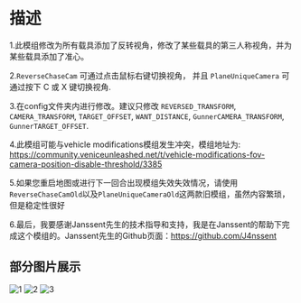 # 描述
1.此模组修改为所有载具添加了反转视角，修改了某些载具的第三人称视角，并为某些载具添加了准心。

2.`ReverseChaseCam` 可通过点击鼠标右键切换视角， 并且 `PlaneUniqueCamera` 可通过按下 C 或 X 键切换视角.

3.在config文件夹内进行修改。建议只修改 `REVERSED_TRANSFORM`, `CAMERA_TRANSFORM`, `TARGET_OFFSET`, `WANT_DISTANCE`, `GunnerCAMERA_TRANSFORM`, `GunnerTARGET_OFFSET`.

4.此模组可能与vehicle modifications模组发生冲突，模组地址为: https://community.veniceunleashed.net/t/vehicle-modifications-fov-camera-position-disable-threshold/3385

5.如果您重启地图或进行下一回合出现模组失效失效情况，请使用`ReverseChaseCamOld`以及`PlaneUniqueCameraOld`这两款旧模组，虽然内容繁琐，但是稳定性很好

6.最后，我要感谢Janssent先生的技术指导和支持，我是在Janssent的帮助下完成这个模组的。Janssent先生的Github页面：https://github.com/J4nssent

## 部分图片展示
![1](https://github.com/user-attachments/assets/8a98ca9a-ed1f-445e-b0cf-11c36d1f98d2)
![2](https://github.com/user-attachments/assets/6fc4fc0e-6a8c-4273-a61a-77d060dfcb79)
![3](https://github.com/user-attachments/assets/ed12d8e0-7c7e-467e-94b5-3902fbe32afb)
